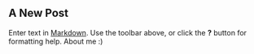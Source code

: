 ## A New Post

Enter text in [Markdown](http://daringfireball.net/projects/markdown/). Use the toolbar above, or click the **?** button for formatting help.
About me :)